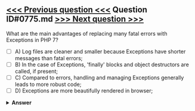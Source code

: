 [<<< Previous question <<<](0774.md)   Question ID#0775.md   [>>> Next question >>>](0776.md)
---

What are the main advantages of replacing many fatal errors with Exceptions in PHP 7?

- [ ] A) Log files are cleaner and smaller because Exceptions have shorter messages than fatal errors;
- [ ] B) In the case of Exceptions, 'finally' blocks and object destructors are called, if present;
- [ ] C) Compared to errors, handling and managing Exceptions generally leads to more robust code;
- [ ] D) Exceptions are more beautifully rendered in browser;

<details><summary><b>Answer</b></summary>
<p>
  Answer: <strong>A</strong>
</p>
</details>
